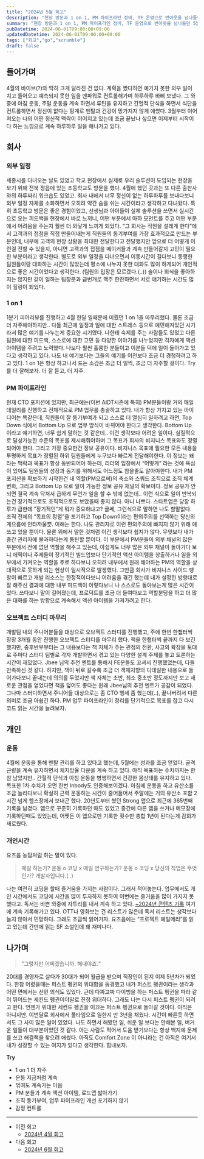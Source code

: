 ```yaml
---
title: "2024년 5월 회고"
description: "현장 방문과 1 on 1, PM 파이프라인 정비, TF 운영으로 번아웃을 넘나들던 5월을 어떻게 관리했는지, 동료와의 번개 대화가 준 위로와 동기, 운동·식단 루틴을 유지하는 방법을 공유하며 팀 동기부여 전략을 고민한 회고 글이다. 특히 TF 운영 노하우와 동료 인정 문화에 대한 생각, 조직에 필요한 제도 개선 아이디어를 정리했고, 이를 다음 분기에 실험할 계획도 덧붙였다."
summary: "현장 방문과 1 on 1, PM 파이프라인 정비, TF 운영으로 번아웃을 넘나들던 5월을 어떻게 관리했는지, 동료와의 번개 대화가 준 위로와 동기, 운동·식단 루틴을 유지하는 방법을 공유하며 팀 동기부여 전략을 고민한 회고 글이다. 특히 TF 운영 노하우와 동료 인정 문화에 대한 생각,..."
pubDatetime: 2024-06-01T09:00:00+09:00
updatedDatetime: 2024-06-01T09:00:00+09:00
tags: ["회고","go","scrumble"]
draft: false
---
```


## 들어가며

4월의 바이브(?)와 딱히 크게 달라진 건 없다. 계획을 짰다하면 예기치 못한 외부 일이 치고 들어오고 예측되지 못한 일을 맨파워로 컨트롤해가며 하루하루 바삐 보냈다. 그 와중에 아침 운동, 주말 운동을 계속 하면서 루틴을 유지하고 간헐적 단식을 하면서 식단을 컨트롤하면서 정신이 없다는 핑계로 멘탈과 건강이 망가지지 않게 애썼다. 3월부터 이어져오는 나의 어떤 정신적 맥락이 이어지고 있는데 조금 끝났나 싶으면 이제부터 시작이다 하는 느낌으로 계속 하루하루 일을 해나가고 있다.

## 회사

### 외부 일정

세종시를 다녀오는 날도 있었고 학교 현장에서 실제로 우리 솔루션이 도입되는 현장을 보기 위해 전북 정읍에 있는 초등학교도 방문을 했다. 4월에 했던 곳과는 또 다른 출판사와의 하루짜리 워크숍도 있었고. 회사 내에서 너무 정신이 없는 하루하루를 보내다보니 외부 일정 자체를 소화하면서 오히려 약간 숨을 쉬는 시간이라고 생각하고 다녀왔다. 특히 초등학교 방문은 좋은 경험이었고, 선생님과 아이들이 실제 솔루션을 쓰면서 실시간으로 오는 피드백을 현장에서 바로 느끼니, 어떤 부분에서 아하 모먼트를 주고 어떤 부분에서 어려움을 주는지 훨씬 더 와닿게 느끼게 되었다. “그 회사는 직원을 설레게 한다”에서 고객과의 접점을 직접 만들어내는게 직원들의 동기부여를 가장 효과적으로 만드는 부분인데, 내부에 고객의 현장 상황을 최대한 전달한다고 전달했지만 앞으로 더 어떻게 이런걸 전할 수 있을지, 아니면 고객과의 접점을 메이커들과 계속 만들어갈지 고민이 필요한 부분이라고 생각한다.
별도로 외부 일정을 다녀오면서 이동시간이 길다보니 동행한 팀원들이랑 대화하는 시간이 많았는데 평소에 나누지 못한 대화도 많이 하게되어 개인적으로 좋은 시간이었다고 생각한다. (팀원의 입장은 모르겠다.(..))
술이나 회식을 좋아하지는 않지만 같이 일하는 팀장분과 급번개로 맥주 한잔하면서 서로 얘기하는 시간도 많이 힐링이 되었다.

### 1 on 1

1분기 피어리뷰를 진행하고 4월 한달 일때문에 미뤘던 1 on 1을 마무리했다. 물론 조금 더 자주해야하지만.. 다들 최근에 일정과 일에 대한 스트레스 등으로 예민해져있던 시기라서 많은 얘기를 나누는게 중요한 시기였다. 나한테 숙제를 주는 사람들도 있었고 다른 팀원에 대한 피드백, 스스로에 대한 고민 등 다양한 이야기를 나누었지만 각자에게 액션 아이템을 주려고 노력했다. 나보다 훨씬 훌륭한 분들이고 이분들 덕에 일이 돌아가고 있다고 생각하고 있다. 나도 내 얘기보다는 그들의 얘기를 이전보다 조금 더 경청하려고 하고 있다. 1 on 1은 항상 하고나서 드는 소감은 조금 더 일찍, 조금 더 자주할 걸이다. Try를 더 잘해보자. 더 잘 듣고, 더 자주.

### PM 파이프라인

현재 CTO 포지션에 있지만, 최근에는(이번 AIDT시즌에 특히) PM분들이랑 거의 매일 데일리를 진행하고 전체적으로 PM 업무를 총괄하고 있다. 내가 항상 가지고 있는 아이디어는 똑같은데, 직원들이 잘 동기부여가 되고 스스로 더 열심히 일하려고 하면, Top Down 식에서 Bottom Up 으로 업무 방식이 바뀌어야 한다고 생각한다. Bottom Up 이라고 얘기하면, 너무 쉽게 말하는 것 같은데.. 이건 생각보다 어려운 일이다. 실질적으로 달성가능한 수준의 목표를 제시해줘야하며 그 목표가 회사의 비지니스 목표와도 정렬되어야 한다. 그리고 가장 중요한건 정보 공유이다. 비지니스 목표에 필요한 모든 내용을 투명하게 목표가 정렬된 하위 팀원들에게 누구보다 빠르게 전달해야한다. 이 정보는 왜 라는 맥락과 목표가 항상 동반되어야 하는데, 리더의 입장에서 “어떻게” 라는 것에 욕심이 있어도 팀원들의 성장과 동기를 위해서도 어느정도 참을줄도 알아야한다.
내가 PM 포지션을 확보하기 시작한건 내 역할(PM으로써)의 축소와 스쿼드 조직으로 조직 체계 변화, 그리고 Bottom Up 으로 일이 가능한 정보 공유 채널의 확보이다. 정보 공유가 안되면 결국 계속 닥쳐서 급하게 무언가 일을 할 수 밖에 없는데.. 이런 식으로 일이 반복되는건 장기적으로도 조직적으로도 보았을때 좋지 않다. 아니 나쁘다.
스타트업은 당장 하루가 급한데 ”장기적인“게 뭐가 중요하냐고? 글쎄, 그런식으로 말하면 나도 할말없다. 조직 전체의 “목표의 정렬”을 포기하고 Top Down이라는 편의주의를 선택하는 당신의 게으름에 안타까울뿐. 이해는 한다. 나도 관리자로 이런 편의주의에 빠지지 않기 위해 애쓰고 있을 뿐이다. 물론 위에서 말한 것처럼 이건 생각보다 쉽지가 않다. 무엇보다 내가 중간 관리자에 불과하다는게 통탄할 뿐이다.
이 부분에서 PM분들이 외부 채널의 많은 부분에서 전에 없던 역할을 해주고 있는데, 아쉽게도 너무 많은 외부 채널이 돌아가다 보니 에픽이나 주제들이 장기적인 빌드업보다 단기적인 액션 아이템을 창출하거나 일을 외부에서 가져오는 역할을 주로 하다보니 오히려 내부에서 원래 해야하는 PM의 역할을 상대적으로 못하게 되는 현상이 일시적으로 발생했다. 그만큼 회사가 비지니스 사이드 팽창이 빠르고 개발 리소스는 한정적이다보니 어려움을 겪긴 했는데 내가 설정한 방향대로 잘 해주신 결과에 대한 내부 피드백이 이렇다보니 나 스스로도 돌아보는게 많은 시간이었다. 쓰다보니 말이 길어졌는데, 프로덕트를 조금 더 들여다보고 역할분담을 하고 더 많은 대화를 하는 방향으로 계속해서 액션 아이템을 가져가려고 한다.

### 오브젝트 스터디 마무리

개발팀 내의 주니어분들을 대상으로 오브젝트 스터디를 진행했고, 주에 한번 한챕터씩 장장 3개월 동안 진행한 오브젝트 스터디를 마무리 했다. 책을 한챕터씩 끝까지 다 보긴 했지만, 중후반부부터는 그 내용보다는 책 자체가 주는 관점의 전환, 사고의 확장을 토대로 주마다 스터디 팀별로 각자 개발하면서 겪고 있는 다양한 설계 주제를 놓고 토론하는 시간이 재밌었다. Jbee 님의 추천 멘트를 통해서 FE분들도 꼬셔서 진행했었는데, 다들 만족하신 것 같다. 하지만, 책이 뒤로 갈수록 조금 더 객체지향의 디테일한 내용으로 들어가다보니 끝내는데 의의를 두었지만 책 자체는 초반, 최소 중초반 정도까지만 보고 새로운 관점을 얻었다면 책을 덮어도 좋다는 원래 Jbee님의 추천 멘트가 공감이 되었다. 그나마 스터디하면서 주니어들 대상으로는 좀 CTO 행세 좀 했는데(..), 끝나버려서 다른 의미로 조금 아쉽긴 하다. PM 업무 파이프라인이 정리를 단기적으로 목표를 잡고 다시 코드 읽는 시간을 늘려보자.

## 개인

### 운동

4월에 운동을 통해 멘탈 관리를 하고 있다고 했는데, 5월에는 성과를 조금 얻었다. 골격근량을 계속 유지하면서 체지방율 다운을 계속 하고 있다. 아직 목표하는 수치까지는 한참 남았지만.. 간헐적 단식과 아침 운동을 병행하면서 건강한 몸상태를 유지하고 있다. 목표한 1차 수치가 오면 한번 Inbody도 인증해보이겠다. 아침에 운동을 하고 유산소를 조금 늘리다보니 확실히 근력 운동하는 시간이 줄어들어서 주말에는 거의 유산소 포함 2시간 넘게 헬스장에서 보내곤 했다. 20년도부터 썼던 Strong 앱으로 최근에 365번째 기록을 남겼다. 앱으로 꾸준히 기록하던 때도 있었고 중간에 다른 앱을 쓰거나 메모장에 기록하던때도 있었는데, 어쨋든 이 앱으로만 기록한 횟수만 총합 1년이 된다는게 감회가 새로웠다.

### 개인시간

요즈음 농담처럼 하는 말이 있다.

 > 
 > 매일 하는가? 운동 o 코딩 x
 > 매일 연구하는가? 운동 o 코딩 x
 > 당신의 직업은 무엇인가? 개발자입니다.(..)

나는 여전히 코딩을 할때 즐거움을 가지는 사람이다. 그래서 적어놓는다. 업무에서도 개인 시간에서도 코딩에 시간을 많이 투자하지 못하여 이번에는 즐거움을 많이 가지지 못했다고.
독서는 바쁜 와중에 자투리를 내서 계속 하고 있다. [~2024년 콘텐츠 기록](/posts/2024-02-2024-content-log) 여기에 계속 기록해가고 있다. OTT나 영화보는 건 리스트가 많은데 독서 리스트는 생각보다 늘지 않아서 민망하다. 그래도 조금씩 읽어가자. 요즈음에는 “프로젝트 헤일메리”를 읽고 있는데 간만에 읽는 SF 소설인데 꽤 재미나다.

## 나가며

 > 
 > ”그렇지만 어쩌겠습니까. 해내야죠.“

20대를 경영자로 살다가 30대가 되어 월급을 받으며 직장인이 된지 이제 5년차가 되었다. 한참 어렸을때는 퍼스트 펭귄의 위대함을 동경했고 내가 퍼스트 펭귄이라는 생각과 어떤 면에서는 선민 의식도 있었다. 근데 다짜고짜 다이빙을 하는 퍼스트 펭귄을 따라 같이 뛰어드는 세컨드 펭귄이야말로 진정 위대하다.
그래도 나는 다시 퍼스트 펭귄이 되려고 한다. 언젠가 위대한 세컨드 펭귄을 이끄는 퍼스트 펭귄으로 돌아갈 것이다. 아직은 아니지만.
이번달로 회사에서 풀타임으로 일한지 만 3년을 채웠다. 시간이 빠른듯 하면서도 그 사이 많은 일이 있었다. 나도 하면서 해봤던 일, 쉬운 일 보다는 안해본 일, 버거운 일들이 대부분이었던 것 같다. 아는 사람도 적어서 도움 받기보다는 항상 백지에 문제를 쓰고 해결책을 찾으려 애썼다. 아직도 Comfort Zone 이 아니라는 건 아직은 여기서 내가 성장할 수 있는 여지가 있다고 생각한다. 힘내보자.

**Try**

* 1 on 1 더 자주
* 운동 지금처럼 계속
* 꺾여도 계속가는 마음
* PM 분들과 계속 액션 아이템, 로드맵 밟아가기
* 조직 동기부여, 업무 파이프라인 개선 포기하지 않기
* 감정 컨트롤

---

* 이전 회고
  * [2024년 4월 회고](/posts/2024-05-2024-apr-retro)
* 다음 회고
  * [2024년 6월 회고](/posts/2024-07-2024-jun-retro)
